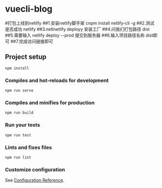 # vuecli-blog
#打包上线到netlify
##1.安装netlify脚手架 cnpm install netlify-cli -g
##2.测试是否成功 netlify
##3.netlnetlify deployy 安装工厂
##4.问我们打包路径 dist
##5.需要输入 netlify deploy --prod 提交到服务器
##6.输入项目路径名称 dist即可
##7.完成访问链接即可

## Project setup
```
npm install
```

### Compiles and hot-reloads for development
```
npm run serve
```

### Compiles and minifies for production
```
npm run build
```

### Run your tests
```
npm run test
```

### Lints and fixes files
```
npm run lint
```

### Customize configuration
See [Configuration Reference](https://cli.vuejs.org/config/).
